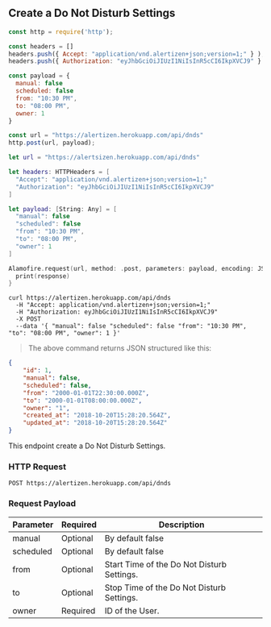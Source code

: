 ## Create a Do Not Disturb Settings

```javascript
const http = require('http');

const headers = [] 
headers.push({ Accept: "application/vnd.alertizen+json;version=1;" } ); 
headers.push({ Authorization: "eyJhbGciOiJIUzI1NiIsInR5cCI6IkpXVCJ9" } ); 

const payload = {
  manual: false
  scheduled: false
  from: "10:30 PM", 
  to: "08:00 PM", 
  owner: 1
}

const url = "https://alertizen.herokuapp.com/api/dnds"
http.post(url, payload);
```


```swift
let url = "https://alertsizen.herokuapp.com/api/dnds"

let headers: HTTPHeaders = [
  "Accept": "application/vnd.alertizen+json;version=1;"
  "Authorization": "eyJhbGciOiJIUzI1NiIsInR5cCI6IkpXVCJ9"
]

let payload: [String: Any] = [
  "manual": false
  "scheduled": false
  "from": "10:30 PM", 
  "to": "08:00 PM", 
  "owner": 1
]

Alamofire.request(url, method: .post, parameters: payload, encoding: JSONEncoding.default, headers: headers).responseJSON { response in
  print(response)
}
```


```shell
curl https://alertizen.herokuapp.com/api/dnds
  -H "Accept: application/vnd.alertizen+json;version=1;"
  -H "Authorization: eyJhbGciOiJIUzI1NiIsInR5cCI6IkpXVCJ9"
  -X POST
  --data '{ "manual": false "scheduled": false "from": "10:30 PM", "to": "08:00 PM", "owner": 1 }'
```

> The above command returns JSON structured like this:

```json
{
    "id": 1,
    "manual": false,
    "scheduled": false,
    "from": "2000-01-01T22:30:00.000Z",
    "to": "2000-01-01T08:00:00.000Z",
    "owner": "1",
    "created_at": "2018-10-20T15:28:20.564Z",
    "updated_at": "2018-10-20T15:28:20.564Z"
}
```

This endpoint create a Do Not Disturb Settings.

### HTTP Request

`POST https://alertizen.herokuapp.com/api/dnds`

### Request Payload

Parameter | Required | Description
--------- | ------- | -----------
manual | Optional | By default false
scheduled | Optional | By default false
from | Optional | Start Time of the Do Not Disturb Settings.
to | Optional | Stop Time of the Do Not Disturb Settings.
owner | Required | ID of the User.



